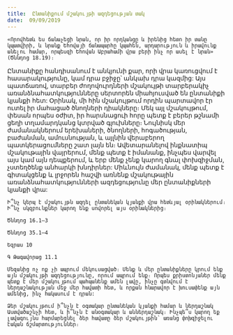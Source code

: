 ```yaml
---
title:  Ընտանիքում մշակույթի ազդեցության տակ
date:  09/09/2019
---
```


`«Որովհետև ես ճանաչեցի նրան, որ իր որդկանցը և իրենից հետո իր տանը կպատվիրի, և նրանք Եհովայի ճանապարհը կպահեն, արդարություն և իրավունք անելու համար, որպեսզի Եհովան Աբրահամի վրա բերի ինչ որ ասել է նրան» (Ծննդոց 18.19)։`

Ընտանիքը հանդիսանում է անկյունի քար, որի վրա կառուցվում է հասարակությունը, կամ դրա բջիջը՝ անկախ դրա կազմից: Այս պատճառով, տարբեր ժողովուրդների մշակույթի տարբերակիչ առանձնահատկությունները սերտորեն միահյուսված են ընտանիքի կյանքի հետ: Օրինակ, մի հին մշակույթում որդին պարտավոր էր ուտել իր մահացած ծնողների դիակները։ Մեկ այլ մշակույթում, փեսան որպես օժիտ, իր հարսնացուի հորը պետք է բերեր թշնամի ցեղի տղամարդկանց կտրված գլուխները։ Նույնիսկ մեր ժամանակներում երեխաների, ծնողների, հոգածության, բաժանման, ամուսնության, և այլնին վերաբերող պատկերացումները շատ լայն են։ Ավետարանելով ինքնատիպ մշակութային վայրերում, մենք պետք է իմանանք, ինչպես վարվել այս կամ այն դեպքերում, և երբ մենք չենք կարող գնալ փոխզիջման, չստեղծենք անհարկի խնդիրներ: Միևնույն ժամանակ, մենք պետք է գիտակցենք և լրջորեն հաշվի առնենք մշակութային առանձնահատկությունների ազդեցությունը մեր ընտանիքների կյանքի վրա:

`Ի՞նչ կերպ է մշակույթն ազդել ընտանեկան կյանքի վրա հետևյալ օրինակներում։ Ի՞նչ սկզբունքներ կարող ենք սովորել այս օրինակներից։`

`Ծննդոց 16.1–3`

`Ծննդոց 35.1–4`

`Եզրաս 10`

`Գ Թագավորաց 11.1`

`Մեզանից ոչ ոք չի ապրում մեկուսացված։ Մենք և մեր ընտանիքները կրում ենք այն մշակույթի ազդեցությունը, որում ապրում ենք։ Որպես քրիստոնյաներ մենք պետք է մեր մշակույթում պահպանենք ամեն լավը, ինչը գտնվում է ներդաշնակության մեջ մեր հավատի հետ, և որքան հնարավոր է խուսափենք այն ամենից, ինչ հակասում է դրան:`

`Ձեր մշակույթում ի՞նչն է օգտակար ընտանեկան կյանքի համար և ներդաշնակ Աստվածաշնչի հետ, և ի՞նչն է անօգտակար և աններդաշնակ։ Ինչպե՞ս կարող եք լավագույնս հարմարեցնել ձեր հավատը ձեր մշակույթին՝ առանց փոխզիջելու էական ճշմարտություններ։`